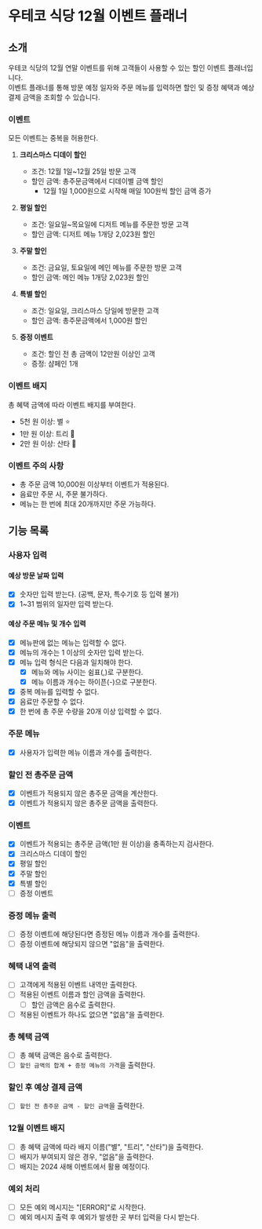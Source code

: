 # 우테코 식당 12월 이벤트 플래너

## 소개

우테코 식당의 12월 연말 이벤트를 위해 고객들이 사용할 수 있는 할인 이벤트 플래너입니다.   
이벤트 플래너를 통해 방문 예정 일자와 주문 메뉴를 입력하면 할인 및 증정 혜택과 예상 결제 금액을 조회할 수 있습니다.

### 이벤트

모든 이벤트는 중복을 허용한다.

1. **크리스마스 디데이 할인**
    - 조건: 12월 1일~12월 25일 방문 고객
    - 할인 금액: 총주문금액에서 디데이별 금액 할인
        - 12월 1일 1,000원으로 시작해 매일 100원씩 할인 금액 증가

2. **평일 할인**
    - 조건: 일요일~목요일에 디저트 메뉴를 주문한 방문 고객
    - 할인 금액: 디저트 메뉴 1개당 2,023원 할인

3. **주말 할인**
    - 조건: 금요일, 토요일에 메인 메뉴를 주문한 방문 고객
    - 할인 금액: 메인 메뉴 1개당 2,023원 할인

4. **특별 할인**
    - 조건: 일요일, 크리스마스 당일에 방문한 고객
    - 할인 금액: 총주문금액에서 1,000원 할인

5. **증정 이벤트**
    - 조건: 할인 전 총 금액이 12만원 이상인 고객
    - 증정: 샴페인 1개

### 이벤트 배지

총 혜택 금액에 따라 이벤트 배지를 부여한다.

- 5천 원 이상: 별 ⭐️
- 1만 원 이상: 트리 🎄
- 2만 원 이상: 산타 🎅

### 이벤트 주의 사항

- 총 주문 금액 10,000원 이상부터 이벤트가 적용된다.
- 음료만 주문 시, 주문 불가하다.
- 메뉴는 한 번에 최대 20개까지만 주문 가능하다.

## 기능 목록

### 사용자 입력

#### 예상 방문 날짜 입력

- [x] 숫자만 입력 받는다. (공백, 문자, 특수기호 등 입력 불가)
- [x] 1~31 범위의 일자만 입력 받는다.

#### 예상 주문 메뉴 및 개수 입력

- [x] 메뉴판에 없는 메뉴는 입력할 수 없다.
- [x] 메뉴의 개수는 1 이상의 숫자만 입력 받는다.
- [x] 메뉴 입력 형식은 다음과 일치해야 한다.
    - [x] 메뉴와 메뉴 사이는 쉼표(,)로 구분한다.
    - [x] 메뉴 이름과 개수는 하이픈(-)으로 구분한다.
- [x] 중복 메뉴를 입력할 수 없다.
- [x] 음료만 주문할 수 없다.
- [x] 한 번에 총 주문 수량을 20개 이상 입력할 수 없다.

### 주문 메뉴

- [x] 사용자가 입력한 메뉴 이름과 개수를 출력한다.

### 할인 전 총주문 금액

- [x] 이벤트가 적용되지 않은 총주문 금액을 계산한다.
- [x] 이벤트가 적용되지 않은 총주문 금액을 출력한다.

### 이벤트

- [x] 이벤트가 적용되는 총주문 금액(1만 원 이상)을 충족하는지 검사한다. 
- [x] 크리스마스 디데이 할인
- [x] 평일 할인
- [x] 주말 할인
- [x] 특별 할인
- [ ] 증정 이벤트 

### 증정 메뉴 출력

- [ ] 증정 이벤트에 해당된다면 증정된 메뉴 이름과 개수를 출력한다.
- [ ] 증정 이벤트에 해당되지 않으면 "없음"을 출력한다.

### 혜택 내역 출력

- [ ] 고객에게 적용된 이벤트 내역만 출력한다.
- [ ] 적용된 이벤트 이름과 할인 금액을 출력한다.
    - [ ] 할인 금액은 음수로 출력한다.
- [ ] 적용된 이벤트가 하나도 없으면 "없음"을 출력한다.

### 총 혜택 금액

- [ ] 총 혜택 금액은 음수로 출력한다.
- [ ] `할인 금액의 합계 + 증정 메뉴의 가격`을 출력한다.

### 할인 후 예상 결제 금액

- [ ] `할인 전 총주문 금액 - 할인 금액`을 출력한다.

### 12월 이벤트 배지

- [ ] 총 혜택 금액에 따라 배지 이름("별", "트리", "산타")을 출력한다.
- [ ] 배지가 부여되지 않은 경우, "없음"을 출력한다.
- [ ] 배지는 2024 새해 이벤트에서 활용 예정이다.

### 예외 처리

- [ ] 모든 예외 메시지는 "[ERROR]"로 시작한다.
- [ ] 예외 메시지 출력 후 예외가 발생한 곳 부터 입력을 다시 받는다.
